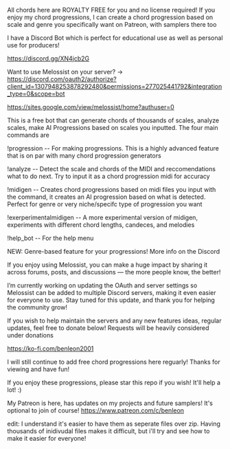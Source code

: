 All chords here are ROYALTY FREE for you and no license required! If you enjoy my chord progressions, I can create a chord progression based on scale and genre you specifically want on Patreon, with samplers there too 

I have a Discord Bot which is perfect for educational use as well as personal use for producers! 

https://discord.gg/XN4jcb2G

Want to use Melossist on your server? -> https://discord.com/oauth2/authorize?client_id=1307948253878292480&permissions=277025441792&integration_type=0&scope=bot

https://sites.google.com/view/melossist/home?authuser=0

This is a free bot that can generate chords of thousands of scales, analyze scales, make AI Progressions based on scales you inputted. The four main commands are

!progression -- For making progressions. This is a highly advanced feature that is on par with many chord progression generators

!analyze -- Detect the scale and chords of the MIDI and reccomendations what to do next. Try to input it as a chord progression midi for accuracy

!midigen -- Creates chord progressions based on midi files you input with the command, it creates an AI progression based on what is detected. Perfect for genre or very niche/specifc type of progression you want

!exerperimentalmidigen -- A more experimental version of midigen, experiments with different chord lengths, candeces, and melodies

!help_bot -- For the help menu

NEW: Genre-based feature for your progressions! More info on the Discord

If you enjoy using Melossist, you can make a huge impact by sharing it across forums, posts, and discussions — the more people know, the better!

I’m currently working on updating the OAuth and server settings so Melossist can be added to multiple Discord servers, making it even easier for everyone to use. Stay tuned for this update, and thank you for helping the community grow!

If you wish to help maintain the servers and any new features ideas, regular updates, feel free to donate below! Requests will be heavily considered under donations

https://ko-fi.com/benleon2001

I will still continue to add free chord progressions here reguarly! Thanks for viewing and have fun!

If you enjoy these progressions, please star this repo if you wish! It'll help a lot! :)

My Patreon is here, has updates on my projects and future samplers! It's optional to join of course!
https://www.patreon.com/c/benleon

edit: I understand it's easier to have them as seperate files over zip. Having thousands of inidivudal files makes it difficult, but i'll try and see how to make it easier for everyone!
